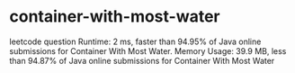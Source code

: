 # container-with-most-water
leetcode question Runtime: 2 ms, faster than 94.95% of Java online submissions for Container With Most Water. Memory Usage: 39.9 MB, less than 94.87% of Java online submissions for Container With Most Water
